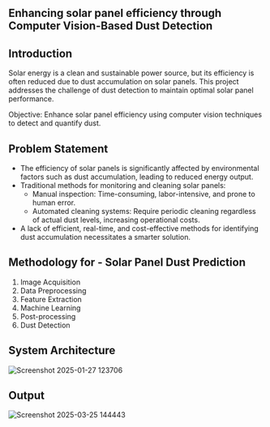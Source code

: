 ## Enhancing solar panel efficiency through Computer Vision-Based Dust Detection 
## Introduction
Solar energy is a clean and sustainable power source, but its efficiency is often reduced due to dust accumulation on solar panels.
This project addresses the challenge of dust detection to maintain optimal solar panel performance.

Objective: Enhance solar panel efficiency using computer vision techniques to detect and quantify dust.
## Problem Statement
- The efficiency of solar panels is significantly affected by environmental factors such as dust accumulation, leading to reduced energy output.
- Traditional methods for monitoring and cleaning solar panels:
     - Manual inspection: Time-consuming, labor-intensive, and prone to human error.
     - Automated cleaning systems: Require periodic cleaning regardless of actual dust levels, increasing operational costs.
- A lack of efficient, real-time, and cost-effective methods for identifying dust accumulation necessitates a smarter solution.
## Methodology for - Solar Panel Dust Prediction
1. Image Acquisition
2. Data Preprocessing
3. Feature Extraction
4. Machine Learning
5. Post-processing
6. Dust Detection
## System Architecture
![Screenshot 2025-01-27 123706](https://github.com/user-attachments/assets/48fd877e-b9e3-4262-a3d2-502a390bf462)
## Output
![Screenshot 2025-03-25 144443](https://github.com/user-attachments/assets/0b96dc7c-9589-4c7f-bb40-f53731077f42)
